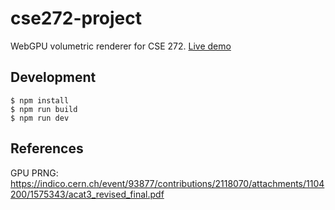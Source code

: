 # cse272-project

WebGPU volumetric renderer for CSE 272.
[Live demo](https://sheeptester.github.io/cse272-project/)

## Development

```shell
$ npm install
$ npm run build
$ npm run dev
```

## References

GPU PRNG: https://indico.cern.ch/event/93877/contributions/2118070/attachments/1104200/1575343/acat3_revised_final.pdf
